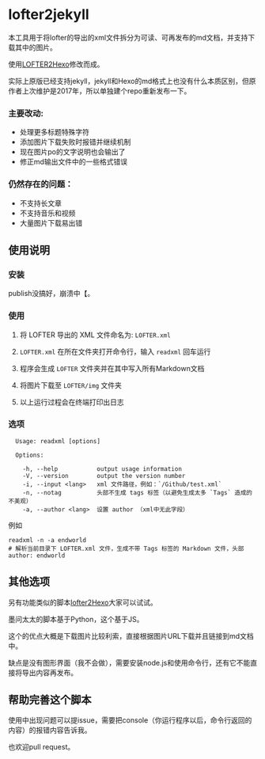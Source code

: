 # lofter2jekyll

本工具用于将lofter的导出的xml文件拆分为可读、可再发布的md文档，并支持下载其中的图片。

使用[LOFTER2Hexo](https://github.com/boboidream/LOFTER2Hexo)修改而成。

实际上原版已经支持jekyll，jekyll和Hexo的md格式上也没有什么本质区别，但原作者上次维护是2017年，所以单独建个repo重新发布一下。

### 主要改动: 

* 处理更多标题特殊字符
* 添加图片下载失败时报错并继续机制
* 现在图片po的文字说明也会输出了
* 修正md输出文件中的一些格式错误

### 仍然存在的问题：

* 不支持长文章
* 不支持音乐和视频
* 大量图片下载易出错

## 使用说明

### 安装

publish没搞好，崩溃中【。
<!--



1. 安装 node.js → [Node.js 下载](https://nodejs.org/en/download/)

2. 安装项目

    ```
    npm install lofter2jekyll -g
    ```
-->


### 使用

1. 将 LOFTER 导出的 XML 文件命名为: `LOFTER.xml`

2. `LOFTER.xml` 在所在文件夹打开命令行，输入 `readxml` 回车运行

3. 程序会生成 `LOFTER` 文件夹并在其中写入所有Markdown文档

4. 将图片下载至 `LOFTER/img` 文件夹

5. 以上运行过程会在终端打印出日志

### 选项

```
  Usage: readxml [options]

  Options:

    -h, --help           output usage information
    -V, --version        output the version number
    -i, --input <lang>   xml 文件路径，例如：`/Github/test.xml`
    -n, --notag          头部不生成 tags 标签（以避免生成太多 `Tags` 造成的不美观）
    -a, --author <lang>  设置 author （xml中无此字段）
```
例如

```
readxml -n -a endworld
# 解析当前目录下 LOFTER.xml 文件，生成不带 Tags 标签的 Markdown 文件，头部 author: endworld
```

## 其他选项

另有功能类似的脚本[lofter2Hexo](https://github.com/alicewish/Lofter2Hexo)大家可以试试。

墨问太太的脚本基于Python，这个基于JS。

这个的优点大概是下载图片比较利索，直接根据图片URL下载并且链接到md文档中。

缺点是没有图形界面（我不会做），需要安装node.js和使用命令行，还有它不能直接将导出内容再发布。

## 帮助完善这个脚本

使用中出现问题可以提issue，需要把console（你运行程序以后，命令行返回的内容）的报错内容告诉我。

也欢迎pull request。
